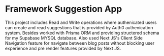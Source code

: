 # Framework Suggestion App
This project includes Read and Write operations where authenicated users can create and read suggestions that is provided by Auth0 authenication system. Besides worked with Prisma ORM and providing structered schema for my Supabase MYSQL database. Also used Next JS's Client Side Navigation feature for navigate between blog posts without blocking user experience and pre render features provided by Next JS.
